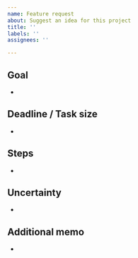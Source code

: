 ```yaml
---
name: Feature request
about: Suggest an idea for this project
title: ''
labels: ''
assignees: ''

---
```


## Goal
-  

## Deadline / Task size
- 

## Steps
- 

## Uncertainty
- 

## Additional memo
-

